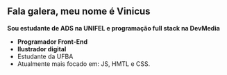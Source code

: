 ## Fala galera, meu nome é Vinicus
**Sou estudante de ADS na **UNIFEL** e programação **full stack** na DevMedia**

- **Programador Front-End**
- **Ilustrador digital**
- Estudante da UFBA
- Atualmente mais focado em: JS, HMTL e CSS.
